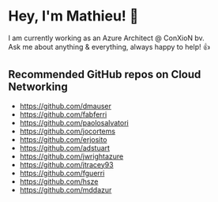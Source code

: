 # Hey, I'm Mathieu! 👋

I am currently working as an Azure Architect @ ConXioN bv.\
Ask me about anything & everything, always happy to help! 👍


## Recommended GitHub repos on Cloud Networking

* https://github.com/dmauser
* https://github.com/fabferri
* https://github.com/paolosalvatori
* https://github.com/jocortems
* https://github.com/erjosito
* https://github.com/adstuart
* https://github.com/jwrightazure
* https://github.com/jtracey93
* https://github.com/fguerri
* https://github.com/hsze
* https://github.com/mddazur
